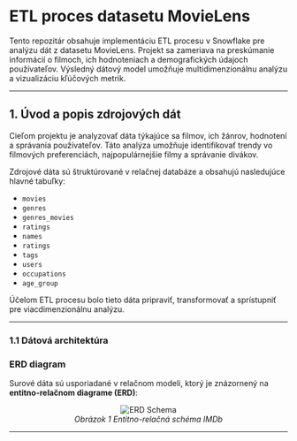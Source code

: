 # **ETL proces datasetu MovieLens**

Tento repozitár obsahuje implementáciu ETL procesu v Snowflake pre analýzu dát z datasetu MovieLens. Projekt sa zameriava na preskúmanie informácií o filmoch, ich hodnoteniach a demografických údajoch používateľov. Výsledný dátový model umožňuje multidimenzionálnu analýzu a vizualizáciu kľúčových metrik.

---
## **1. Úvod a popis zdrojových dát**
Cieľom projektu je analyzovať dáta týkajúce sa filmov, ich žánrov, hodnotení a správania používateľov. Táto analýza umožňuje identifikovať trendy vo filmových preferenciách, najpopulárnejšie filmy a správanie divákov.

Zdrojové dáta sú štruktúrované v relačnej databáze a obsahujú nasledujúce hlavné tabuľky:

- `movies`
- `genres`
- `genres_movies`
- `ratings`
- `names`
- `ratings`
- `tags`
- `users`
- `occupations`
- `age_group`

Účelom ETL procesu bolo tieto dáta pripraviť, transformovať a sprístupniť pre viacdimenzionálnu analýzu.

---
### **1.1 Dátová architektúra**

### **ERD diagram**
Surové dáta sú usporiadané v relačnom modeli, ktorý je znázornený na **entitno-relačnom diagrame (ERD)**:

<p align="center">
  <img src="[https://github.com/JKabathova/AmazonBooks-ETL/blob/master/erd_schema.png](https://github.com/kravchenko06/MovieLends/blob/main/erd_schema.png)" alt="ERD Schema">
  <br>
  <em>Obrázok 1 Entitno-relačná schéma IMDb</em>
</p>

---
